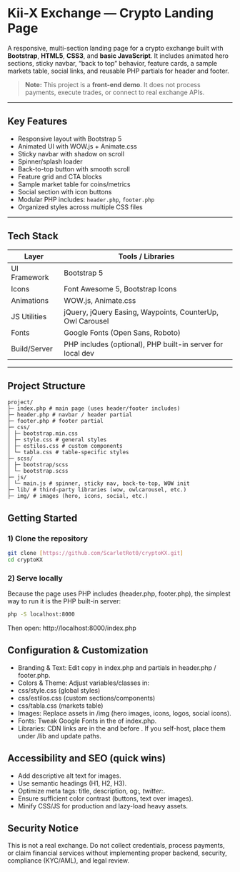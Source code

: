# Kii-X Exchange — Crypto Landing Page

A responsive, multi-section landing page for a crypto exchange built with **Bootstrap**, **HTML5**, **CSS3**, and **basic JavaScript**. It includes animated hero sections, sticky navbar, “back to top” behavior, feature cards, a sample markets table, social links, and reusable PHP partials for header and footer.

> **Note:** This project is a **front-end demo**. It does not process payments, execute trades, or connect to real exchange APIs.

---

## Key Features

- Responsive layout with Bootstrap 5
- Animated UI with WOW.js + Animate.css
- Sticky navbar with shadow on scroll
- Spinner/splash loader
- Back-to-top button with smooth scroll
- Feature grid and CTA blocks
- Sample market table for coins/metrics
- Social section with icon buttons
- Modular PHP includes: `header.php`, `footer.php`
- Organized styles across multiple CSS files

---

## Tech Stack

| Layer         | Tools / Libraries                                                                 |
|---------------|------------------------------------------------------------------------------------|
| UI Framework  | Bootstrap 5                                                                        |
| Icons         | Font Awesome 5, Bootstrap Icons                                                    |
| Animations    | WOW.js, Animate.css                                                                |
| JS Utilities  | jQuery, jQuery Easing, Waypoints, CounterUp, Owl Carousel                          |
| Fonts         | Google Fonts (Open Sans, Roboto)                                                   |
| Build/Server  | PHP includes (optional), PHP built-in server for local dev                         |

---

## Project Structure 
```
project/
├─ index.php # main page (uses header/footer includes)
├─ header.php # navbar / header partial
├─ footer.php # footer partial
├─ css/
│ ├─ bootstrap.min.css
│ ├─ style.css # general styles
│ ├─ estilos.css # custom components
│ └─ tabla.css # table-specific styles
├─ scss/
│ ├─ bootstrap/scss
│ └─ bootstrap.scss
├─ js/
│ └─ main.js # spinner, sticky nav, back-to-top, WOW init
├─ lib/ # third-party libraries (wow, owlcarousel, etc.)
├─ img/ # images (hero, icons, social, etc.)
```
## Getting Started

### 1) Clone the repository
```bash
git clone [https://github.com/ScarletRot0/cryptoKX.git]
cd cryptoKX
```
### 2) Serve locally
Because the page uses PHP includes (header.php, footer.php), the simplest way to run it is the PHP built-in server:
```bash
php -S localhost:8000
```
Then open: http://localhost:8000/index.php

## Configuration & Customization
 * Branding & Text: Edit copy in index.php and partials in header.php / footer.php.
 * Colors & Theme: Adjust variables/classes in:
 * css/style.css (global styles)
 * css/estilos.css (custom sections/components)
 * css/tabla.css (markets table)
 * Images: Replace assets in /img (hero images, icons, logos, social icons).
 * Fonts: Tweak Google Fonts in the <head> of index.php.
 * Libraries: CDN links are in the <head> and before </body>. If you self-host, place them under /lib and update paths.

## Accessibility and SEO (quick wins)

 * Add descriptive alt text for images.
 * Use semantic headings (H1, H2, H3).
 * Optimize meta tags: title, description, og:*, twitter:*.
 * Ensure sufficient color contrast (buttons, text over images).
 * Minify CSS/JS for production and lazy-load heavy assets.

## Security Notice
This is not a real exchange. Do not collect credentials, process payments, or claim financial services without implementing proper backend, security, compliance (KYC/AML), and legal review.

